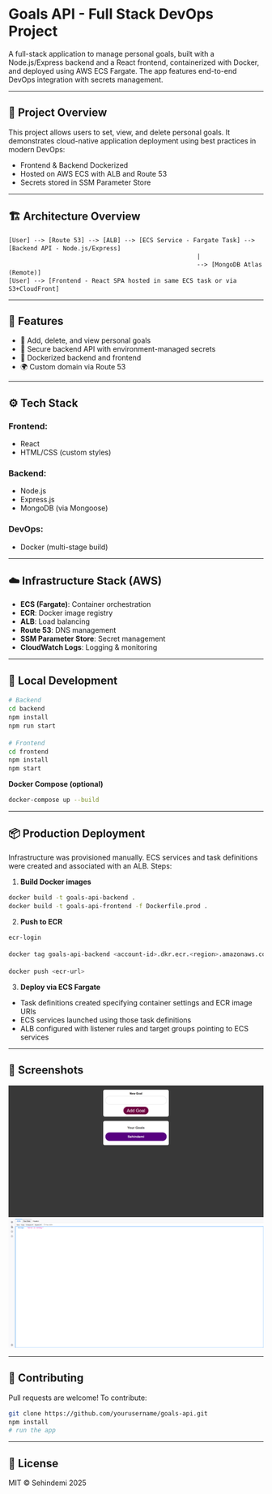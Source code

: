 # Goals API - Full Stack DevOps Project

A full-stack application to manage personal goals, built with a Node.js/Express backend and a React frontend, containerized with Docker, and deployed using AWS ECS Fargate. The app features end-to-end DevOps integration with secrets management.

---

## 🧭 Project Overview

This project allows users to set, view, and delete personal goals. It demonstrates cloud-native application deployment using best practices in modern DevOps:

* Frontend & Backend Dockerized
* Hosted on AWS ECS with ALB and Route 53
* Secrets stored in SSM Parameter Store

---

## 🏗️ Architecture Overview

```
[User] --> [Route 53] --> [ALB] --> [ECS Service - Fargate Task] --> [Backend API - Node.js/Express]
                                                    |
                                                    --> [MongoDB Atlas (Remote)]
[User] --> [Frontend - React SPA hosted in same ECS task or via S3+CloudFront]
```

---

## 🚀 Features

* 🎯 Add, delete, and view personal goals
* 🔐 Secure backend API with environment-managed secrets
* 🐳 Dockerized backend and frontend
* 🌍 Custom domain via Route 53

---

## ⚙️ Tech Stack

### Frontend:

* React
* HTML/CSS (custom styles)

### Backend:

* Node.js
* Express.js
* MongoDB (via Mongoose)

### DevOps:

* Docker (multi-stage build)

---

## ☁️ Infrastructure Stack (AWS)

* **ECS (Fargate)**: Container orchestration
* **ECR**: Docker image registry
* **ALB**: Load balancing
* **Route 53**: DNS management
* **SSM Parameter Store**: Secret management
* **CloudWatch Logs**: Logging & monitoring

---

## 🧪 Local Development

```bash
# Backend
cd backend
npm install
npm run start

# Frontend
cd frontend
npm install
npm start
```

**Docker Compose (optional)**

```bash
docker-compose up --build
```

---

## 📦 Production Deployment

Infrastructure was provisioned manually. ECS services and task definitions were created and associated with an ALB. Steps:

1. **Build Docker images**

```bash
docker build -t goals-api-backend .
docker build -t goals-api-frontend -f Dockerfile.prod .
```

2. **Push to ECR**

```bash
ecr-login

docker tag goals-api-backend <account-id>.dkr.ecr.<region>.amazonaws.com/goals-api-backend

docker push <ecr-url>
```

3. **Deploy via ECS Fargate**

* Task definitions created specifying container settings and ECR image URIs
* ECS services launched using those task definitions
* ALB configured with listener rules and target groups pointing to ECS services

---

## 📸 Screenshots

![alt text](image.png)
![alt text](image-1.png)

---

## 🤝 Contributing

Pull requests are welcome! To contribute:

```bash
git clone https://github.com/yourusername/goals-api.git
npm install
# run the app
```

---

## 📄 License

MIT © Sehindemi 2025
